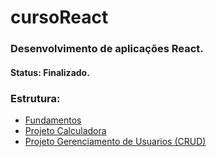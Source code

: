 # cursoReact
### Desenvolvimento de aplicações React.
#### Status: Finalizado.
### Estrutura:
- <a href='https://github.com/Manjor/cursoReact/tree/master/fundamentos/react/exercicios'>Fundamentos</a>
- <a href='https://github.com/Manjor/cursoReact/tree/master/project_calculator'>Projeto Calculadora</a>
- <a href='https://github.com/Manjor/cursoReact/tree/master/project_crud'>Projeto Gerenciamento de Usuarios (CRUD)</a>
